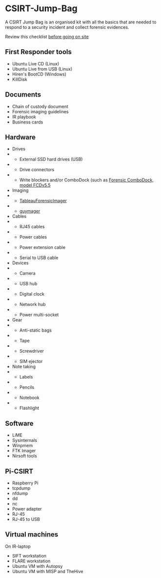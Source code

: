 # CSIRT-Jump-Bag

A CSIRT Jump Bag is an organised kit with all the basics that are needed to respond to a security incident and collect forensic evidences.

Review this checklist [before going on site](go-on-site.md)


## First Responder tools
* Ubuntu Live CD (Linux)
* Ubuntu Live from USB (Linux)
* Hiren's BootCD (Windows)
* KillDisk

## Documents
* Chain of custody document
* Forensic imaging guidelines
* IR playbook
* Business cards

## Hardware
* Drives
* * External SSD hard drives (USB)
* * Drive connectors
* * Write blockers and/or ComboDock (such as [Forensic ComboDock, model FCDv5.5](https://wiebetech.com/products/forensic-combodock-v5-5/)
* Imaging
* * [TableauForensicImager](https://security.opentext.com/tableau/hardware/details/tx1)
* * [guymager](https://guymager.sourceforge.io/)
* Cables
* * RJ45 cables
* * Power cables
* * Power extension cable
* * Serial to USB cable
* Devices
* * Camera
* * USB hub
* * Digital clock
* * Network hub
* * Power multi-socket
* Gear
* * Anti-static bags
* * Tape
* * Screwdriver
* * SIM ejector
* Note taking
* * Labels
* * Pencils
* * Notebook
* * Flashlight

## Software
* LiME
* Sysinternals
* Winpmem
* FTK Imager
* Nirsoft tools

## Pi-CSIRT
* Raspberry Pi
* tcpdump
* nfdump
* dd
* nc
* Power adapter
* RJ-45
* RJ-45 to USB

## Virtual machines
On IR-laptop
* SIFT workstation
* FLARE workstation
* Ubuntu VM with Autopsy
* Ubuntu VM with MISP and TheHive

